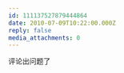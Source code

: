 ```yaml
---
id: 111137527879444864
date: 2010-07-09T10:22:00.000Z
reply: false
media_attachments: 0
---
```


评论出问题了 ​​​​

